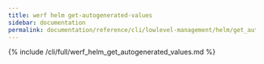 ```yaml
---
title: werf helm get-autogenerated-values
sidebar: documentation
permalink: documentation/reference/cli/lowlevel-management/helm/get_autogenerated_values.html
---
```


{% include /cli/full/werf_helm_get_autogenerated_values.md %}
